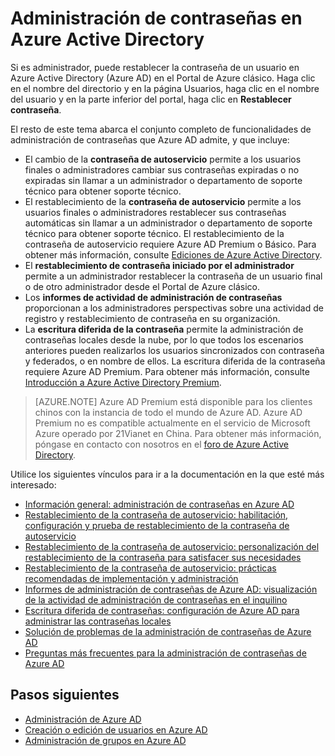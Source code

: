 <properties
	pageTitle="Administración de contraseñas en Azure Active Directory | Microsoft Azure"
	description="Cómo administrar contraseñas en Azure Active Directory."
	services="active-directory"
	documentationCenter=""
	authors="curtand"
	manager="stevenpo"
	editor=""/>

<tags
	ms.service="active-directory"
	ms.workload="identity"
	ms.tgt_pltfrm="na"
	ms.devlang="na"
	ms.topic="article"
	ms.date="01/05/2016"
	ms.author="curtand"/>

# Administración de contraseñas en Azure Active Directory

Si es administrador, puede restablecer la contraseña de un usuario en Azure Active Directory (Azure AD) en el Portal de Azure clásico. Haga clic en el nombre del directorio y en la página Usuarios, haga clic en el nombre del usuario y en la parte inferior del portal, haga clic en **Restablecer contraseña**.

El resto de este tema abarca el conjunto completo de funcionalidades de administración de contraseñas que Azure AD admite, y que incluye:

- El cambio de la **contraseña de autoservicio** permite a los usuarios finales o administradores cambiar sus contraseñas expiradas o no expiradas sin llamar a un administrador o departamento de soporte técnico para obtener soporte técnico.
- El restablecimiento de la **contraseña de autoservicio** permite a los usuarios finales o administradores restablecer sus contraseñas automáticas sin llamar a un administrador o departamento de soporte técnico para obtener soporte técnico. El restablecimiento de la contraseña de autoservicio requiere Azure AD Premium o Básico. Para obtener más información, consulte [Ediciones de Azure Active Directory](active-directory-editions.md).
- El **restablecimiento de contraseña iniciado por el administrador** permite a un administrador restablecer la contraseña de un usuario final o de otro administrador desde el Portal de Azure clásico.
- Los **informes de actividad de administración de contraseñas** proporcionan a los administradores perspectivas sobre una actividad de registro y restablecimiento de contraseña en su organización.
- La **escritura diferida de la contraseña** permite la administración de contraseñas locales desde la nube, por lo que todos los escenarios anteriores pueden realizarlos los usuarios sincronizados con contraseña y federados, o en nombre de ellos. La escritura diferida de la contraseña requiere Azure AD Premium. Para obtener más información, consulte [Introducción a Azure Active Directory Premium](active-directory-get-started-premium.md).

> [AZURE.NOTE]
Azure AD Premium está disponible para los clientes chinos con la instancia de todo el mundo de Azure AD. Azure AD Premium no es compatible actualmente en el servicio de Microsoft Azure operado por 21Vianet en China. Para obtener más información, póngase en contacto con nosotros en el [foro de Azure Active Directory](https://feedback.azure.com/forums/169401-azure-active-directory/).

Utilice los siguientes vínculos para ir a la documentación en la que esté más interesado:

- [Información general: administración de contraseñas en Azure AD](active-directory-passwords-how-it-works.md)
- [Restablecimiento de la contraseña de autoservicio: habilitación, configuración y prueba de restablecimiento de la contraseña de autoservicio](active-directory-passwords-getting-started.md#enable-users-to-reset-their-azure-ad-passwords)
- [Restablecimiento de la contraseña de autoservicio: personalización del restablecimiento de la contraseña para satisfacer sus necesidades](active-directory-passwords-customize.md)
- [Restablecimiento de la contraseña de autoservicio: prácticas recomendadas de implementación y administración](active-directory-passwords-best-practices.md)
- [Informes de administración de contraseñas de Azure AD: visualización de la actividad de administración de contraseñas en el inquilino](active-directory-passwords-get-insights.md)
- [Escritura diferida de contraseñas: configuración de Azure AD para administrar las contraseñas locales](active-directory-passwords-getting-started.md#enable-users-to-reset-or-change-their-ad-passwords)
- [Solución de problemas de la administración de contraseñas de Azure AD](active-directory-passwords-troubleshoot.md)
- [Preguntas más frecuentes para la administración de contraseñas de Azure AD](active-directory-passwords-faq.md)


## Pasos siguientes

- [Administración de Azure AD](active-directory-administer.md)
- [Creación o edición de usuarios en Azure AD](active-directory-create-users.md)
- [Administración de grupos en Azure AD](active-directory-manage-groups.md)

<!---HONumber=AcomDC_0128_2016-->